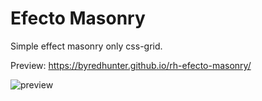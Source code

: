 # Efecto Masonry
Simple effect masonry only css-grid.

Preview:
https://byredhunter.github.io/rh-efecto-masonry/

![preview](https://repository-images.githubusercontent.com/302775711/10cde800-0a60-11eb-9535-169f4d45ee6d)
